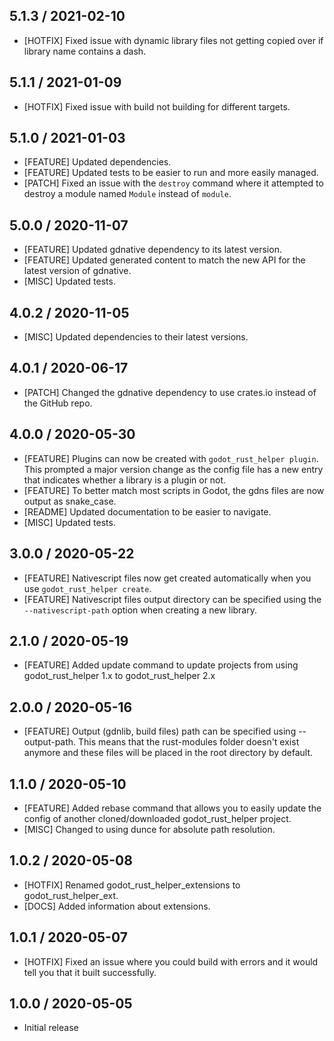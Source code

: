 ## 5.1.3 / 2021-02-10
- [HOTFIX] Fixed issue with dynamic library files not getting copied over if library name contains a dash.

## 5.1.1 / 2021-01-09
- [HOTFIX] Fixed issue with build not building for different targets.

## 5.1.0 / 2021-01-03
- [FEATURE] Updated dependencies.
- [FEATURE] Updated tests to be easier to run and more easily managed.
- [PATCH] Fixed an issue with the `destroy` command where it attempted to destroy a module named `Module` instead of `module`.

## 5.0.0 / 2020-11-07
- [FEATURE] Updated gdnative dependency to its latest version.
- [FEATURE] Updated generated content to match the new API for the latest version of gdnative.
- [MISC] Updated tests.

## 4.0.2 / 2020-11-05
- [MISC] Updated dependencies to their latest versions.

## 4.0.1 / 2020-06-17
- [PATCH] Changed the gdnative dependency to use crates.io instead of the GitHub repo.

## 4.0.0 / 2020-05-30
- [FEATURE] Plugins can now be created with `godot_rust_helper plugin`. This prompted a major version change as the config file has a new entry that indicates whether a library is a plugin or not.
- [FEATURE] To better match most scripts in Godot, the gdns files are now output as snake_case.
- [README] Updated documentation to be easier to navigate.
- [MISC] Updated tests.

## 3.0.0 / 2020-05-22
- [FEATURE] Nativescript files now get created automatically when you use `godot_rust_helper create`.
- [FEATURE] Nativescript files output directory can be specified using the `--nativescript-path` option when creating a new library.

## 2.1.0 / 2020-05-19
- [FEATURE] Added update command to update projects from using godot_rust_helper 1.x to godot_rust_helper 2.x

## 2.0.0 / 2020-05-16
- [FEATURE] Output (gdnlib, build files) path can be specified using --output-path. This means that the rust-modules folder doesn't exist anymore and these files will be placed in the root directory by default.

## 1.1.0 / 2020-05-10
- [FEATURE] Added rebase command that allows you to easily update the config of another cloned/downloaded godot_rust_helper project.
- [MISC] Changed to using dunce for absolute path resolution.

## 1.0.2 / 2020-05-08
- [HOTFIX] Renamed godot_rust_helper_extensions to godot_rust_helper_ext.
- [DOCS] Added information about extensions.

## 1.0.1 / 2020-05-07
- [HOTFIX] Fixed an issue where you could build with errors and it would tell you that it built successfully.

## 1.0.0 / 2020-05-05
- Initial release